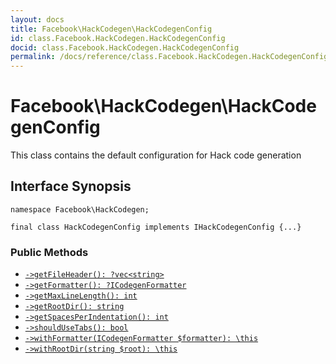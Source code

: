 ```yaml
---
layout: docs
title: Facebook\HackCodegen\HackCodegenConfig
id: class.Facebook.HackCodegen.HackCodegenConfig
docid: class.Facebook.HackCodegen.HackCodegenConfig
permalink: /docs/reference/class.Facebook.HackCodegen.HackCodegenConfig/
---
```

# Facebook\\HackCodegen\\HackCodegenConfig




This class contains the default configuration for Hack code generation




## Interface Synopsis




``` Hack
namespace Facebook\HackCodegen;

final class HackCodegenConfig implements IHackCodegenConfig {...}
```




### Public Methods




+ [` ->getFileHeader(): ?vec<string> `](<class.Facebook.HackCodegen.HackCodegenConfig.getFileHeader.md>)
+ [` ->getFormatter(): ?ICodegenFormatter `](<class.Facebook.HackCodegen.HackCodegenConfig.getFormatter.md>)
+ [` ->getMaxLineLength(): int `](<class.Facebook.HackCodegen.HackCodegenConfig.getMaxLineLength.md>)
+ [` ->getRootDir(): string `](<class.Facebook.HackCodegen.HackCodegenConfig.getRootDir.md>)
+ [` ->getSpacesPerIndentation(): int `](<class.Facebook.HackCodegen.HackCodegenConfig.getSpacesPerIndentation.md>)
+ [` ->shouldUseTabs(): bool `](<class.Facebook.HackCodegen.HackCodegenConfig.shouldUseTabs.md>)
+ [` ->withFormatter(ICodegenFormatter $formatter): \this `](<class.Facebook.HackCodegen.HackCodegenConfig.withFormatter.md>)
+ [` ->withRootDir(string $root): \this `](<class.Facebook.HackCodegen.HackCodegenConfig.withRootDir.md>)
